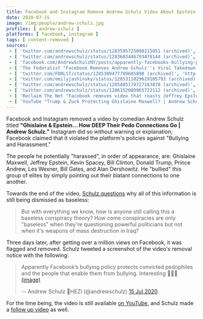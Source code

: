 ```yaml
---
title: Facebook and Instagram Remove Andrew Schulz Video About Epstein Connections
date: 2020-07-15
image: /img/people/andrew-schulz.jpg
profiles: [ andrew-schulz ]
platforms: [ facebook, instagram ]
tags: [ content-removed ]
sources:
 - [ 'twitter.com/andrewschulz/status/1283595725088215051 (archived)', 'http://archive.is/ovlQL' ]
 - [ 'twitter.com/andrewschulz/status/1283603446793478144 (archived)', 'http://archive.is/jh2Ni' ]
 - [ 'facebook.com/AndrewSchulzNY/posts/apparently-facebooks-bullying-police-protects-convicted-pedophiles-and-their-ena/10158208524520861/ (archived)', 'http://archive.is/ODuBM' ]
 - [ 'The Federalist "Facebook Removes Andrew Schulz''s Viral Takedown Of Jeffrey Epstein For ''Bullying And Harassment''" by Emily Jashinsky (20 Jul 2020)', 'http://archive.is/xJB4S' ]
 - [ 'twitter.com/FDRLST/status/1285309477789605890 (archived)', 'http://archive.is/Fu3rJ' ]
 - [ 'twitter.com/emilyjashinsky/status/1285311029619105793 (archived)', 'http://archive.vn/9uQsV' ]
 - [ 'twitter.com/andrewschulz/status/1285405179727183878 (archived)', 'http://archive.is/E5pR5' ]
 - [ 'twitter.com/andrewschulz/status/1286152080965722112 (archived)', 'http://archive.is/IYFV8' ]
 - [ 'Reclaim The Net "Facebook removes video that roasts Jeffrey Epstein and Ghislaine Maxwell" by Cindy Harper (21 Jul 2020)', 'http://archive.is/r4CYi' ]
 - [ 'YouTube "Trump & Zuck Protecting Ghislaine Maxwell? | Andrew Schulz" by The Andrew Schulz (25 Jul 2020)', 'https://www.youtube.com/watch?v=UqPjaj-UbTo' ]
---
```


Facebook and Instagram removed a video by comedian Andrew Schulz titled
**"Ghislaine & Epstein... How DEEP Their Pedo Connections Go | Andrew
Schulz."** Instagram did so without warning or explanation; Facebook claimed
that it violated the platform's policies against "Bullying and Harassment."

The people he potentially "harassed", in order of appearance, are: Ghislaine
Maxwell, Jeffrey Epstein, Kevin Spacey, Bill Clinton, Donald Trump, Prince
Andrew, Les Wexner, Bill Gates, and Alan Dershowitz. He "bullied" this group of
elites by simply pointing out their blatant connections to one another.

Towards the end of the video, [Schulz questions](https://youtu.be/hBaObOJ2Jbg?t=290)
why all of this information is still being dismissed as baseless:
> But with everything we know, how is anyone still calling this a baseless
> conspiracy theory? How come conspiracies are only "baseless" when they're
> questioning powerful politicians but not when it's weapons of mass
> destruction in Iraq?

Three days later, after getting over a million views on Facebook, it was
flagged and removed. Schulz tweeted a screenshot of the video's removal notice
with the following:
> Apparently Facebook’s bullying policy protects convicted pedophiles and the
> people that enable them from bullying. Interesting 🤔🤔🤔
> [(image)](notice.jpg)
>
> -- Andrew Schulz  👑HEZI (@andrewschulz) [15 Jul 2020](http://archive.is/jh2Ni)

For the time being, the video is still available [on
YouTube](https://www.youtube.com/watch?v=hBaObOJ2Jbg), and Schulz made a [follow
up video](https://www.youtube.com/watch?v=UqPjaj-UbTo) as well.
